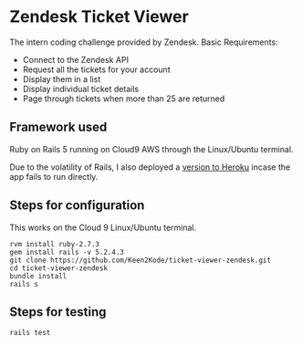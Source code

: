 # Zendesk Ticket Viewer

The intern coding challenge provided by Zendesk. Basic Requirements:

* Connect to the Zendesk API
* Request all the tickets for your account
* Display them in a list
* Display individual ticket details
* Page through tickets when more than 25 are returned

## Framework used 

Ruby on Rails 5 running on Cloud9 AWS through the Linux/Ubuntu terminal.

Due to the volatility of Rails, I also deployed a [version to Heroku](https://shielded-coast-55327.herokuapp.com/) incase the app fails to run directly.

## Steps for configuration

This works on the Cloud 9 Linux/Ubuntu terminal.
```
rvm install ruby-2.7.3
gem install rails -v 5.2.4.3
git clone https://github.com/Keen2Kode/ticket-viewer-zendesk.git
cd ticket-viewer-zendesk
bundle install
rails s
```
## Steps for testing
```
rails test
```
